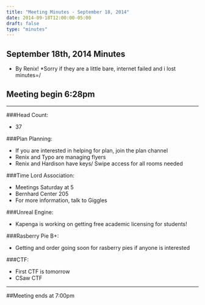 ```yaml
---
title: "Meeting Minutes - September 18, 2014"
date: 2014-09-18T12:00:00-05:00
draft: false
type: "minutes"
---
```


## September 18th, 2014 Minutes
* By Renix!
*Sorry if they are a little bare, internet failed and i lost minutes=/

## Meeting begin 6:28pm

 - - -

###Head Count:
* 37

###Plan Planning:
* If you are interested in helping for plan, join the plan channel
* Renix and Typo are managing flyers
* Renix and Hardison have keys/ Swipe access for all rooms needed

###Time Lord Association:
* Meetings Saturday at 5
* Bernhard Center 205
* For more information, talk to Giggles

###Unreal Engine:
* Kapenga is working on getting free academic licensing for students!

###Rasberry Pie B+:
* Getting and order going soon for rasberry pies if anyone is interested

###CTF:
* First CTF is tomorrow 
* CSaw CTF

- - - 

##Meeting ends at 7:00pm
